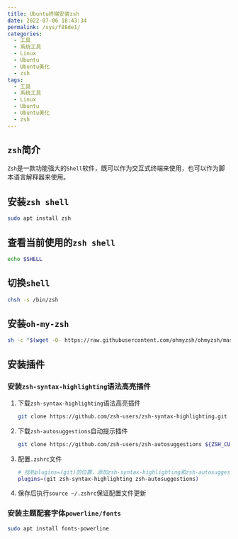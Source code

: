 ```yaml
---
title: Ubuntu终端安装zsh
date: 2022-07-06 18:43:34
permalink: /sys/f88de1/
categories:
  - 工具
  - 系统工具
  - Linux
  - Ubuntu
  - Ubuntu美化
  - zsh
tags:
  - 工具
  - 系统工具
  - Linux
  - Ubuntu
  - Ubuntu美化
  - zsh
---
```


## `zsh`简介

`Zsh`是一款功能强大的`Shell`软件，既可以作为交互式终端来使用，也可以作为脚本语言解释器来使用。

<!-- more -->

## 安装`zsh shell`

``` bash
sudo apt install zsh
```

## 查看当前使用的`zsh shell`

``` bash
echo $SHELL
```

## 切换`shell`

``` bash
chsh -s /bin/zsh
```

## 安装`oh-my-zsh`

``` bash
sh -c "$(wget -O- https://raw.githubusercontent.com/ohmyzsh/ohmyzsh/master/tools/install.sh)"
```

## 安装插件

### 安装`zsh-syntax-highlighting`语法高亮插件

1. 下载`zsh-syntax-highlighting`语法高亮插件

    ``` bash
    git clone https://github.com/zsh-users/zsh-syntax-highlighting.git ${ZSH_CUSTOM:-~/.oh-my-zsh}/plugins/zsh-syntax-highlighting
    ```

2. 下载`zsh-autosuggestions`自动提示插件

    ``` bash
    git clone https://github.com/zsh-users/zsh-autosuggestions ${ZSH_CUSTOM:-~/.oh-my-zsh}/plugins/zsh-autosuggestions
    ```

3. 配置`.zshrc`文件

    ``` bash
    # 找到plugins=(git)的位置，添加zsh-syntax-highlighting和zsh-autosuggestions
    plugins=(git zsh-syntax-highlighting zsh-autosuggestions)
    ```

4. 保存后执行`source ~/.zshrc`保证配置文件更新

### 安装主题配套字体`powerline/fonts`

``` bash
sudo apt install fonts-powerline
```


